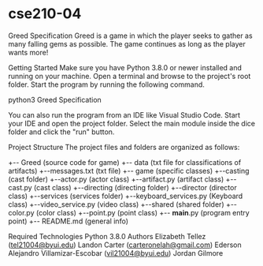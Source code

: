 # cse210-04

Greed Specification
Greed is a game in which the player seeks to gather as many falling gems as possible. The game continues as long as the player wants more!

Getting Started
Make sure you have Python 3.8.0 or newer installed and running on your machine. Open a terminal and browse to the project's root folder. Start the program by running the following command.

python3 Greed Specification

You can also run the program from an IDE like Visual Studio Code. Start your IDE and open the project folder. Select the main module inside the dice folder and click the "run" button.

Project Structure
The project files and folders are organized as follows:

+-- Greed (source code for game)
+-- data (txt file for classifications of artifacts)
+--messages.txt (txt file)
+-- game (specific classes)
+--casting (cast folder)
+--actor.py (actor class)
+--artifact.py (artifact class)
+--cast.py (cast class)
+--directing (directing folder)
+--director (director class)
+--services (services folder)
+--keyboard_services.py (Keyboard class)
+--video_service.py (video class)
+--shared (shared folder)
+--color.py (color class)
+--point.py (point class)
+-- **main**.py (program entry point)
+-- README.md (general info)

Required Technologies
Python 3.8.0
Authors
Elizabeth Tellez (tel21004@byui.edu)
Landon Carter (carteronelah@gmail.com)
Ederson Alejandro Villamizar-Escobar (vil21004@byui.edu)
Jordan Gilmore
